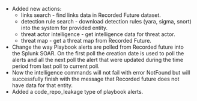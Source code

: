 * Added new actions:
    * links search - find links data in Recorded Future dataset.
    * detection rule search - download detection rules (yara, sigma, snort) into the system for provided entity.
    * threat actor intelligence - get intelligence data for threat actor.
    * threat map - get a threat map from Recorded Future.
* Change the way Playbook alerts are polled from Recorded future into the Splunk SOAR. On the first poll the creation date is used to poll the alerts and all the next poll the alert that were updated during the time period from last poll to current poll.
* Now the intelligence commands will not fail with error NotFound but will successfully finish with the message that Recorded future does not have data for that entity.
* Added a code_repo_leakage type of playbook alerts.
